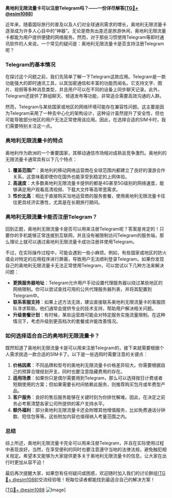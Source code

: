 **奥地利无限流量卡可以注册Telegram吗？——一份详尽解答[[TG💪+ @esim1088](https://t.me/s/esim1088)]**

近年来，随着国际旅行的普及以及人们对全球通讯需求的增长，奥地利无限流量卡逐渐成为许多人心目中的“神器”。无论是商务出差还是旅游休闲，奥地利无限流量卡都能为用户提供便捷的网络服务。然而，对于那些习惯使用Telegram等即时通讯软件的人来说，一个常见的疑问是：奥地利无限流量卡是否支持注册Telegram呢？

### Telegram的基本情况

在探讨这个问题之前，我们先简单了解一下Telegram这款应用。Telegram是一款功能强大的即时通讯工具，以其加密通信和丰富的功能而闻名。它支持文字、图片、视频等多种消息类型，并且用户可以在不同的设备上同步聊天记录。此外，Telegram还提供了群组聊天、频道发布等功能，非常适合需要高效沟通的人群。

然而，Telegram与某些国家或地区的网络环境可能存在兼容性问题。这主要是因为Telegram采用了一种去中心化的架构设计，这种设计虽然提升了安全性，但也可能导致部分地区的用户无法正常使用该应用。因此，在选择合适的SIM卡时，我们需要特别关注这一点。

### 奥地利无限流量卡的特点

奥地利作为欧洲的一个重要国家，其移动通信市场相对成熟且竞争激烈。奥地利的无限流量卡通常具有以下几个特点：

1. **覆盖范围广**：奥地利的移动网络运营商在全球范围内都建立了良好的漫游合作关系，这意味着即使你在国外也能享受到稳定的上网体验。
2. **高速度**：大多数奥地利无限流量卡提供的都是4G甚至5G级别的网络速度，能够满足用户观看高清视频、下载大文件等高带宽需求。
3. **性价比高**：相比于直接购买当地运营商的服务套餐，使用奥地利无限流量卡往往更具经济实惠性，尤其是在长期旅行期间。

### 奥地利无限流量卡能否注册Telegram？

回到正题，奥地利无限流量卡是否可以用来注册Telegram呢？答案是肯定的！只要你的手机能够正常连接到互联网，并且没有被限制访问Telegram的服务端，那么理论上就可以通过奥地利无限流量卡成功注册并使用Telegram。

不过，在实际操作过程中，可能会遇到一些小麻烦。例如，有些国家或地区的防火墙会对特定的应用程序进行屏蔽，导致用户无法顺利登录Telegram。如果你发现自己的奥地利无限流量卡无法正常使用Telegram，可以尝试以下几种方法来解决问题：

- **更换服务器地址**：Telegram允许用户手动设置代理服务器以绕过某些地区的网络限制。你可以尝试查找可用的公共代理服务器列表，并将其配置到Telegram中。
- **联系客服支持**：如果上述方法无效，建议直接联系奥地利无限流量卡的客服团队寻求帮助。他们通常会提供专业的技术支持，帮助用户解决相关问题。
- **升级套餐计划**：有时候，某些运营商可能会对特定服务实施流量限制。在这种情况下，考虑升级到更高档次的套餐或许能改善情况。

### 如何选择适合自己的奥地利无限流量卡？

既然知道了奥地利无限流量卡是可以用来注册Telegram的，接下来就需要根据个人需求挑选一款合适的SIM卡了。以下是一些选购时需要注意的关键点：

1. **价格因素**：不同品牌和型号的奥地利无限流量卡价格差异较大。你需要根据自己的预算合理规划开支，同时也要注意隐藏费用的存在。
2. **适用场景**：如果你只是偶尔需要用到Telegram，那么可以选择按日计费或者短期使用的方案；但如果需要长时间依赖此服务，则推荐购买包月或年费型产品。
3. **客户服务**：良好的售后服务能够在关键时刻为你排忧解难。因此，在决定之前务必考察清楚各家公司所提供的客户支持水平。
4. **额外福利**：部分奥地利无限流量卡还会附赠其他增值服务，比如免费通话分钟数、短信包等等。这些附加内容也值得纳入考量范围之内。

### 总结

综上所述，奥地利无限流量卡完全可以用来注册Telegram，并且在实际使用过程中表现良好。当然，在享受便利的同时也要注意遵守当地的法律法规，避免触犯相关规定。希望本文能够为大家提供更多关于奥地利无限流量卡的信息，让大家在出行时更加从容不迫！

最后再次提醒大家，如果您有任何疑问或困惑，欢迎随时加入我们的讨论群组[[TG💪+ @esim1088](https://t.me/s/esim1088)]交流经验哦！祝每位读者都能找到最适合自己的解决方案！

[[TG💪+ @esim1088](https://t.me/s/esim1088) ![Image](https://i.postimg.cc/4NQfJmqS/Snipaste-2025-05-13-00-14-12.png)]